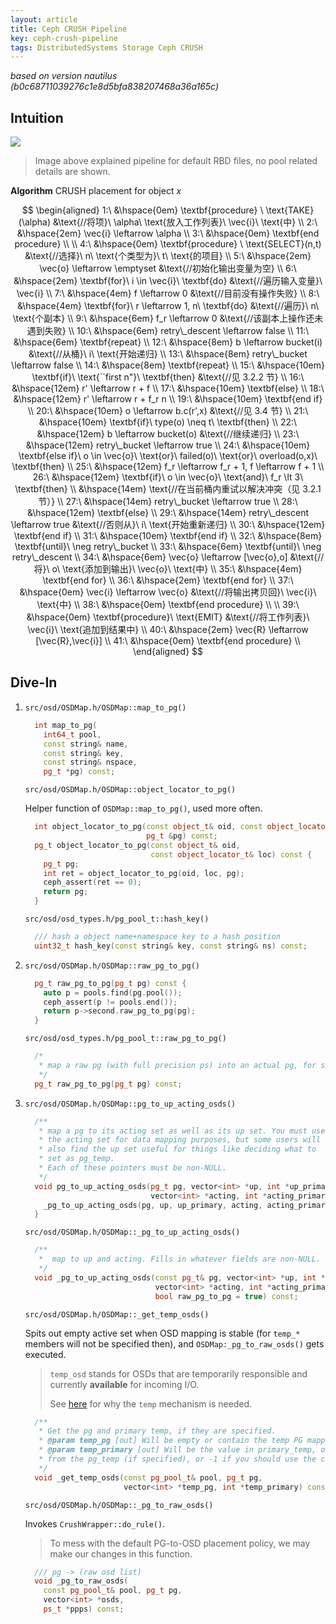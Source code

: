 ```yaml
---
layout: article
title: Ceph CRUSH Pipeline
key: ceph-crush-pipeline
tags: DistributedSystems Storage Ceph CRUSH
---
```


<!-- more -->

_based on version nautilus (b0c68711039276c1e8d5bfa838207468a36a165c)_


## Intuition

![](https://blog-10039692.file.myqcloud.com/1510039997413_2100_1510040043286.jpg)

> Image above explained pipeline for default RBD files, no pool related details are shown.

**Algorithm** CRUSH placement for object $x$

$$
\begin{aligned}
1:\  &\hspace{0em}  \textbf{procedure} \ \text{TAKE}(\alpha) &\text{//将项}\ \alpha\ \text{放入工作列表}\ \vec{i}\ \text{中} \\
2:\  &\hspace{2em}  \vec{i} \leftarrow \alpha \\
3:\  &\hspace{0em}  \textbf{end procedure} \\
\\
4:\  &\hspace{0em}  \textbf{procedure} \ \text{SELECT}(n,t) &\text{//选择}\ n\ \text{个类型为}\ t\ \text{的项目} \\
5:\  &\hspace{2em}  \vec{o} \leftarrow \emptyset &\text{//初始化输出变量为空} \\
6:\  &\hspace{2em}  \textbf{for}\ i \in \vec{i}\ \textbf{do} &\text{//遍历输入变量}\ \vec{i} \\
7:\  &\hspace{4em}  f \leftarrow 0 &\text{//目前没有操作失败} \\
8:\  &\hspace{4em}  \textbf{for}\ r \leftarrow 1, n\ \textbf{do} &\text{//遍历}\ n\ \text{个副本} \\
9:\  &\hspace{6em}  f_r \leftarrow 0 &\text{//该副本上操作还未遇到失败} \\
10:\ &\hspace{6em}  retry\_descent \leftarrow false \\
11:\ &\hspace{6em}  \textbf{repeat} \\
12:\ &\hspace{8em}  b \leftarrow bucket(i) &\text{//从桶}\ i\ \text{开始递归} \\
13:\ &\hspace{8em}  retry\_bucket \leftarrow false \\
14:\ &\hspace{8em}  \textbf{repeat} \\
15:\ &\hspace{10em} \textbf{if}\ \text{``first n"}\ \textbf{then} &\text{//见 3.2.2 节} \\
16:\ &\hspace{12em} r' \leftarrow r + f \\
17:\ &\hspace{10em} \textbf{else} \\
18:\ &\hspace{12em} r' \leftarrow r + f_r n \\
19:\ &\hspace{10em} \textbf{end if} \\
20:\ &\hspace{10em} o \leftarrow b.c(r',x) &\text{//见 3.4 节} \\
21:\ &\hspace{10em} \textbf{if}\ type(o) \neq t\ \textbf{then} \\
22:\ &\hspace{12em} b \leftarrow bucket(o) &\text{//继续递归} \\
23:\ &\hspace{12em} retry\_bucket \leftarrow true \\
24:\ &\hspace{10em} \textbf{else if}\ o \in \vec{o}\ \text{or}\ failed(o)\ \text{or}\ overload(o,x)\ \textbf{then} \\
25:\ &\hspace{12em} f_r \leftarrow f_r + 1, f \leftarrow f + 1 \\
26:\ &\hspace{12em} \textbf{if}\ o \in \vec{o}\ \text{and}\ f_r \lt 3\ \textbf{then} \\
     &\hspace{14em} \text{//在当前桶内重试以解决冲突（见 3.2.1 节）} \\
27:\ &\hspace{14em} retry\_bucket \leftarrow true \\
28:\ &\hspace{12em} \textbf{else} \\
29:\ &\hspace{14em} retry\_descent \leftarrow true &\text{//否则从}\ i\ \text{开始重新递归} \\
30:\ &\hspace{12em} \textbf{end if} \\
31:\ &\hspace{10em} \textbf{end if} \\
32:\ &\hspace{8em}  \textbf{until}\ \neg retry\_bucket \\
33:\ &\hspace{6em}  \textbf{until}\ \neg retry\_descent \\
34:\ &\hspace{6em}  \vec{o} \leftarrow [\vec{o},o] &\text{//将}\ o\ \text{添加到输出}\ \vec{o}\ \text{中} \\
35:\ &\hspace{4em}  \textbf{end for} \\
36:\ &\hspace{2em}  \textbf{end for} \\
37:\ &\hspace{0em}  \vec{i} \leftarrow \vec{o} &\text{//将输出拷贝回}\ \vec{i}\ \text{中} \\
38:\ &\hspace{0em}  \textbf{end procedure} \\
\\
39:\ &\hspace{0em}  \textbf{procedure}\ \text{EMIT} &\text{//将工作列表}\ \vec{i}\ \text{追加到结果中} \\
40:\ &\hspace{2em}  \vec{R} \leftarrow [\vec{R},\vec{i}] \\
41:\ &\hspace{0em}  \textbf{end procedure} \\
\end{aligned}
$$

## Dive-In

1.  `src/osd/OSDMap.h/OSDMap::map_to_pg()`

    ```c++
      int map_to_pg(
        int64_t pool,
        const string& name,
        const string& key,
        const string& nspace,
        pg_t *pg) const;
    ```

    `src/osd/OSDMap.h/OSDMap::object_locator_to_pg()`

    Helper function of `OSDMap::map_to_pg()`, used more often.

    ```c++
      int object_locator_to_pg(const object_t& oid, const object_locator_t& loc,
                               pg_t &pg) const;
      pg_t object_locator_to_pg(const object_t& oid,
                                const object_locator_t& loc) const {
        pg_t pg;
        int ret = object_locator_to_pg(oid, loc, pg);
        ceph_assert(ret == 0);
        return pg;
      }
    ```

    `src/osd/osd_types.h/pg_pool_t::hash_key()`

    ```c++
      /// hash a object name+namespace key to a hash position
      uint32_t hash_key(const string& key, const string& ns) const;
    ```

2. `src/osd/OSDMap.h/OSDMap::raw_pg_to_pg()`

    ```c++
      pg_t raw_pg_to_pg(pg_t pg) const {
        auto p = pools.find(pg.pool());
        ceph_assert(p != pools.end());
        return p->second.raw_pg_to_pg(pg);
      }
    ```

   `src/osd/osd_types.h/pg_pool_t::raw_pg_to_pg()`

    ```c++
      /*
       * map a raw pg (with full precision ps) into an actual pg, for storage
       */
      pg_t raw_pg_to_pg(pg_t pg) const;
    ```

3. `src/osd/OSDMap.h/OSDMap::pg_to_up_acting_osds()`

    ```c++
      /**
       * map a pg to its acting set as well as its up set. You must use
       * the acting set for data mapping purposes, but some users will
       * also find the up set useful for things like deciding what to
       * set as pg_temp.
       * Each of these pointers must be non-NULL.
       */
      void pg_to_up_acting_osds(pg_t pg, vector<int> *up, int *up_primary,
                                vector<int> *acting, int *acting_primary) const {
        _pg_to_up_acting_osds(pg, up, up_primary, acting, acting_primary);
      }
    ```

    `src/osd/OSDMap.h/OSDMap::_pg_to_up_acting_osds()`

    ```c++
      /**
       *  map to up and acting. Fills in whatever fields are non-NULL.
       */
      void _pg_to_up_acting_osds(const pg_t& pg, vector<int> *up, int *up_primary,
                                 vector<int> *acting, int *acting_primary,
                                 bool raw_pg_to_pg = true) const;
    ```

    `src/osd/OSDMap.h/OSDMap::_get_temp_osds()`

    Spits out empty active set when OSD mapping is stable (for `temp_*` members
    will not be specified then), and `OSDMap:_pg_to_raw_osds()` gets executed.

    > `temp_osd` stands for OSDs that are temporarily responsible and currently
    > __available__ for incoming I/O.
    >
    > See [here](https://blog.csdn.net/wojiaowugen/article/details/80204121) for
    > why the `temp` mechanism is needed.

    ```c++
      /**
       * Get the pg and primary temp, if they are specified.
       * @param temp_pg [out] Will be empty or contain the temp PG mapping on return
       * @param temp_primary [out] Will be the value in primary_temp, or a value derived
       * from the pg_temp (if specified), or -1 if you should use the calculated (up_)primary.
       */
      void _get_temp_osds(const pg_pool_t& pool, pg_t pg,
                          vector<int> *temp_pg, int *temp_primary) const;
    ```

    `src/osd/OSDMap.h/OSDMap::_pg_to_raw_osds()`

    Invokes `CrushWrapper::do_rule()`.

    > To mess with the default PG-to-OSD placement policy, we may make our
    > changes in this function.

    ```c++
      /// pg -> (raw osd list)
      void _pg_to_raw_osds(
        const pg_pool_t& pool, pg_t pg,
        vector<int> *osds,
        ps_t *ppps) const;
    ```

